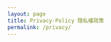 ```yaml
---
layout: page
title: Privacy-Policy 隱私權政策
permalink: /privacy/
---
```


<h1 style="text-align: center;>
Privacy-Policy 
隱私權政策
</h1>
